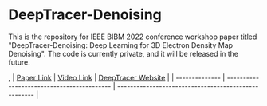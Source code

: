 # DeepTracer-Denoising

This is the repository for IEEE BIBM 2022 conference workshop paper titled "DeepTracer-Denoising: Deep Learning for 3D Electron Density Map Denoising". The code is currently private, and it will be released in the future.

, 
| [Paper Link]() | [Video Link](https://youtu.be/njrMihtZtBI) | [DeepTracer Website](https://deeptracer.uw.edu/home) |
| -------------- | ------------------------------------------ | ---------------------------------------------------- |
